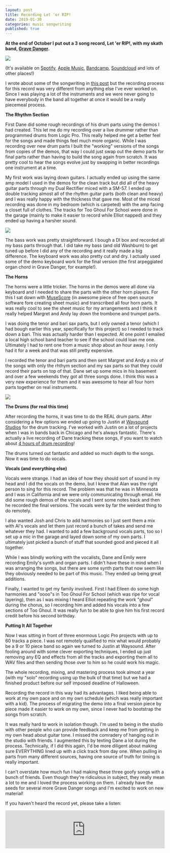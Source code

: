 ```yaml
---
layout: post
title: Recording Let 'er RIP!
date: 2019-01-30
categories: music songwriting
published: true
---
```


**At the end of October I put out a 3 song record, Let 'er RIP!, with my skath band, [Grave Danger](https://www.facebook.com/gravedangerskath).**

<img src="../blog_media/let_er_rip_cover-500.jpg" />

(It's available on [Spotify](https://open.spotify.com/album/5y1wpLaegWoOk2vJHVXAQS), [Apple Music](https://itunes.apple.com/us/album/let-er-rip-single/1440193477?app=apple%20music), [Bandcamp](https://gravedangerskath.bandcamp.com), [Soundcloud](https://soundcloud.com/gravedangerskath/sets/let-er-rip/s-4XXAz) and lots of other places!)

I wrote about some of the songwriting in [this post](http://dinosaurseateverybody.com/blog/starting-a-skath-band) but the recording process for this record was very different from anything else I've ever worked on. Since I was playing a lot of the instruments and we were never going to have everybody in the band all together at once it would be a really piecemeal process.

**The Rhythm Section**

First Dane did some rough recordings of his drum parts using the demos I had created. This let me do my recording over a live drummer rather than programmed drums from Logic Pro. This really helped me get a better feel for the songs and made things feel much more organic. While I was recording over new drum parts I built the "working" versions of the songs from copies of the demos, that way I could just swap out the demo parts for final parts rather than having to build the song again from scratch. It was pretty cool to hear the songs evolve just by swapping in better recordings one instrument at a time.

My first work was laying down guitars. I actually ended up using the same amp model I used in the demos for the clean track but did all of the heavy guitar parts through my Dual Rectifier miced with a SM-57. I ended up double tracking almost all of the rhythm guitar parts (both clean and heavy) and I was really happy with the thickness that gave me. Most of the miced recording was done in my bedroom (which is carpeted) with the amp facing a closet full of clothes. The tracks for Too Ghoul For School were done in the garage (mainly to make it easier to record while Elliot napped) and they ended up having a harsher sound.

<img src="../blog_media/guitar_recording.jpg" />

The bass work was pretty straightforward. I bough a DI box and recorded all my bass parts through that. I did take my bass (and old Washburn) to get tuned up before I did any of the recording and it really made a big difference. The keyboard work was also pretty cut and dry. I actually used some of the demo keyboard work for the final version (the first arpeggiated organ chord in Grave Danger, for example!).

**The Horns**

The horns were a little tricker. The horns in the demos were all done via keyboard and I needed to share the parts with the other horn players. For this I sat down with [MuseScore](https://musescore.org/en) (in awesome piece of free open source software fore creating sheet music) and transcribed all four horn parts. It was really cool to see the sheet music for my arrangements and I think it really helped Margret and Andy lay down the trombone and trumpet parts. 

I was doing the tenor and bari sax parts, but I only owned a tenor (which I had bough earlier this year, specifically for this project) so I needed to track down a bari. This was actually harder than I expected. At one point I emailed a local high school band teacher to see if the school could loan me one. Ultimately I had to rent one from a music shop about an hour away. I only had it for a week and that was still pretty expensive.

I recorded the tenor and bari parts and then sent Margret and Andy a mix of the songs with only the rhthym section and my sax parts so that they could record their parts on top of that. Dane set up some mics in his basement and over a few weekends they got all three songs done. I think this was a very new experience for them and it was awesome to hear all four horn parts together on real instruments.

<img src="../blog_media/bari_sax_recording.jpg" />

**The Drums (for real this time)**

After recording the horns, it was time to do the REAL drum parts. After considering a few options we ended up going to Justin at [Waysound Studios](http://waysound.com/) for the drum tracking. I've worked with Justin on a lot of projects when I was in bands back in Chicago and he's always fantastic. There's actually a live recording of Dane tracking these songs, if you want to watch about [4 hours of drum recording](https://www.facebook.com/waysoundrecording/videos/742118122792285/?hc_ref=ARTD5lMg7XDeavGHpR0jlWvzyGozJbSvIV5uImjKlz0ioUgewmWf0NyAJxEx02Yp_qA&__xts__[0]=68.ARBv2iwLhfRe1ChJ5oM-7XapGmtz0cpln6XciNQO-3m20WmDkx5O1kc0bv7VCato2idHb5SshOMOPRuE2B5cfLYRCfnIdxS9_DLBjknHr1bNr-GVsV2n1Qc05tnrk8tSwGNBHRlMSEYU7ZWMExtFeGcwXRbANNg1nXcs-e6if9tPghtrnyxTDFKcfzf0sPKC-YGVfwtQ6HrqvjH8OVBaaodng_kn9K9NxZDx-2SH7E2bpzFUotmySTB0cLL14HXnPUqXW8pAUawYn1px7cY_2yOtd8ISG_uqlXZ5xXkKhAu1pTOafUDajeYgwdq8wKxnUg3zD_P6CejU5aGfCaBZPA&__tn__=FC-R)!

The drums turned out fantastic and added so much depth to the songs. Now it was time to do vocals.

**Vocals (and everything else)**

Vocals were strange. I had an idea of how they should sort of sound in my head and I did the vocals on the demo, but I knew that Alan was the right person to sing for this record. The problem was that he was in Minnesota and  I was in California and we were only communicating through email. He did some rough demos of the vocals and I sent some notes back and then he recorded the final versions. The vocals were by far the weirdest thing to do remotely.

I also wanted Josh and Chris to add harmonies so I just sent them a mix with Al's vocals and let them just record a bunch of takes and send me whatever they had. I wanted to add a few background vocals parts, too so I set up a mic in the garage and layed down some of my own parts.  I ultimately just picked a bunch of stuff that sounded good and pieced it all together.

While I was blindly working with the vocalists, Dane and Emily were recording Emily's synth and organ parts. I didn't have these in mind when I was arranging the songs, but there are some synth parts that now seem like they obviously needed to be part of this music. They ended up being great additions.

Finally, I wanted to get my family involved. First I had Eileen do some high harmonies and "oooo"s in Too Ghoul For School (which was ripe for vocal layering), then as I was mixing I heard Elliot repeating the work "ghoul" during the chorus, so I recording him and added his vocals into a few sections of Too Ghoul. It was really fun to be able to give him his first record credit before his second birthday.

**Putting It All Together**

Now I was sitting in front of three enormous Logic Pro projects with up to 60 tracks a piece. I was not remotely qualified to mix what would probably be a 9 or 10 piece band so again we turned to Justin at Waysound. After fooling around with some clever exporting techniques, I ended up just removing any EQ and effects from all the tracks and exporting them all to WAV files and then sending those over to him so he could work his magic.

The whole recording, mixing, and mastering process took almost a year (with my "solo" recording using up the bulk of that time) but we had a finished product before our self imposed deadline of Halloween.

Recording the record in this way had its advantages. I liked being able to work at my own pace and on my own schedule (which was really important with a kid). The process of migrating the demo into a final version piece by piece made it easier to work on my own, since I never had to bootstrap the songs from scratch.

It was really hard to work in isolation though. I'm used to being in the studio with other people who can provide feedback and keep me from getting in my own head about guitar tone. I missed the comradery of hanging out in the studio with friends. I augmented this by texting Dane a lot during the process. Technically, if I did this again, I'd be more diligent about making sure EVERYTHING lined up with a click track from day one. When pulling in parts from many different sources, having one source of truth for timing is really important.

I can't overstate how much fun I had making these three goofy songs with a bunch of friends. Even though they're ridiculous in subject, they really mean a lot to me and I loved the process working on them. I already have the seeds for several more Grave Danger songs and I'm excited to work on new material!

If you haven't heard the record yet, please take a listen:

<iframe style="border: 0; width: 100%; height: 120px;" src="https://bandcamp.com/EmbeddedPlayer/album=3029029663/size=large/bgcol=ffffff/linkcol=0687f5/tracklist=false/artwork=small/transparent=true/" seamless><a href="http://gravedangerskath.bandcamp.com/album/let-er-rip">Let &#39;er RIP! by Grave Danger</a></iframe>